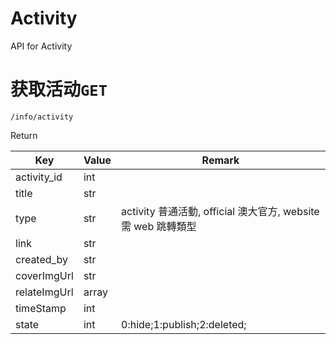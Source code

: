 # Activity

API for Activity

# 获取活动`GET`

```
/info/activity
```

Return


| Key          | Value  | Remark                                                        |
|--------------| ------ | ------------------------------------------------------------- |
| activity_id  | int    |                                      |
| title        | str |                                                |
| type         | str | activity 普通活動, official 澳大官方, website 需 web 跳轉類型 |
| link         | str |                         |
| created_by   |str||
| coverImgUrl  | str |                                               |
| relateImgUrl | array  |          |
| timeStamp    | int    |                                                |
| state        |int|0:hide;1:publish;2:deleted;|